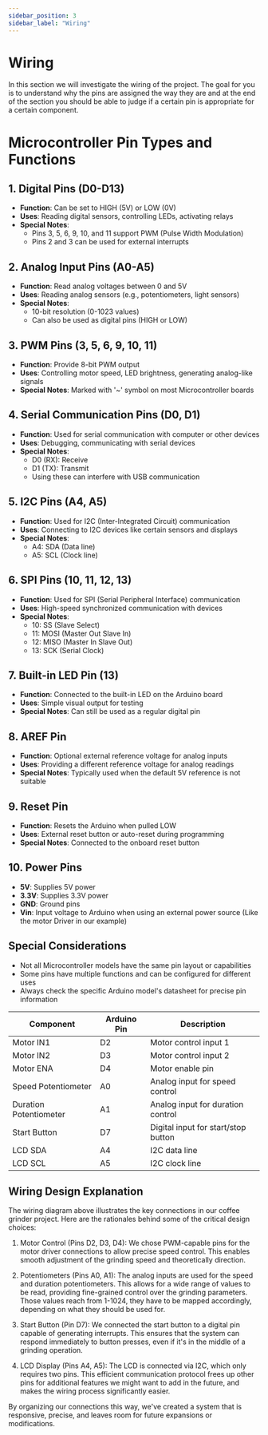 ```yaml
---
sidebar_position: 3
sidebar_label: "Wiring"
---
```


# Wiring

In this section we will investigate the wiring of the project. The goal for you is to understand why the pins are assigned the way they are and at the end of the section you should be able to judge if a certain pin is appropriate for a certain component.


# Microcontroller Pin Types and Functions

## 1. Digital Pins (D0-D13)
- **Function**: Can be set to HIGH (5V) or LOW (0V)
- **Uses**: Reading digital sensors, controlling LEDs, activating relays
- **Special Notes**: 
  - Pins 3, 5, 6, 9, 10, and 11 support PWM (Pulse Width Modulation)
  - Pins 2 and 3 can be used for external interrupts

## 2. Analog Input Pins (A0-A5)
- **Function**: Read analog voltages between 0 and 5V
- **Uses**: Reading analog sensors (e.g., potentiometers, light sensors)
- **Special Notes**: 
  - 10-bit resolution (0-1023 values)
  - Can also be used as digital pins (HIGH or LOW)

## 3. PWM Pins (3, 5, 6, 9, 10, 11)
- **Function**: Provide 8-bit PWM output
- **Uses**: Controlling motor speed, LED brightness, generating analog-like signals
- **Special Notes**: Marked with '~' symbol on most Microcontroller boards

## 4. Serial Communication Pins (D0, D1)
- **Function**: Used for serial communication with computer or other devices
- **Uses**: Debugging, communicating with serial devices
- **Special Notes**: 
  - D0 (RX): Receive
  - D1 (TX): Transmit
  - Using these can interfere with USB communication

## 5. I2C Pins (A4, A5)
- **Function**: Used for I2C (Inter-Integrated Circuit) communication
- **Uses**: Connecting to I2C devices like certain sensors and displays
- **Special Notes**:
  - A4: SDA (Data line)
  - A5: SCL (Clock line)

## 6. SPI Pins (10, 11, 12, 13)
- **Function**: Used for SPI (Serial Peripheral Interface) communication
- **Uses**: High-speed synchronized communication with devices
- **Special Notes**:
  - 10: SS (Slave Select)
  - 11: MOSI (Master Out Slave In)
  - 12: MISO (Master In Slave Out)
  - 13: SCK (Serial Clock)

## 7. Built-in LED Pin (13)
- **Function**: Connected to the built-in LED on the Arduino board
- **Uses**: Simple visual output for testing
- **Special Notes**: Can still be used as a regular digital pin

## 8. AREF Pin
- **Function**: Optional external reference voltage for analog inputs
- **Uses**: Providing a different reference voltage for analog readings
- **Special Notes**: Typically used when the default 5V reference is not suitable

## 9. Reset Pin
- **Function**: Resets the Arduino when pulled LOW
- **Uses**: External reset button or auto-reset during programming
- **Special Notes**: Connected to the onboard reset button

## 10. Power Pins
- **5V**: Supplies 5V power
- **3.3V**: Supplies 3.3V power
- **GND**: Ground pins
- **Vin**: Input voltage to Arduino when using an external power source (Like the motor Driver in our example)

## Special Considerations
- Not all Microcontroller models have the same pin layout or capabilities
- Some pins have multiple functions and can be configured for different uses
- Always check the specific Arduino model's datasheet for precise pin information


| Component | Arduino Pin | Description |
   |-----------|-------------|-------------|
   | Motor IN1 | D2 | Motor control input 1 |
   | Motor IN2 | D3 | Motor control input 2 |
   | Motor ENA | D4 | Motor enable pin |
   | Speed Potentiometer | A0 | Analog input for speed control |
   | Duration Potentiometer | A1 | Analog input for duration control |
   | Start Button | D7 | Digital input for start/stop button |
   | LCD SDA | A4 | I2C data line |
   | LCD SCL | A5 | I2C clock line |


## Wiring Design Explanation

The wiring diagram above illustrates the key connections in our coffee grinder project. Here are the rationales behind some of the critical design choices:

1. Motor Control (Pins D2, D3, D4):
   We chose PWM-capable pins for the motor driver connections to allow precise speed control. This enables smooth adjustment of the grinding speed and theoretically direction.

2. Potentiometers (Pins A0, A1):
   The analog inputs are used for the speed and duration potentiometers. This allows for a wide range of values to be read, providing fine-grained control over the grinding parameters.
   Those values reach from 1-1024, they have to be mapped accordingly, depending on what they should be used for.

3. Start Button (Pin D7):
   We connected the start button to a digital pin capable of generating interrupts. This ensures that the system can respond immediately to button presses, even if it's in the middle of a grinding operation.

4. LCD Display (Pins A4, A5):
   The LCD is connected via I2C, which only requires two pins. This efficient communication protocol frees up other pins for additional features we might want to add in the future, and makes the wiring process significantly easier.

By organizing our connections this way, we've created a system that is responsive, precise, and leaves room for future expansions or modifications.